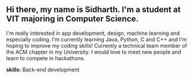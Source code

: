 ## Hi there, my name is Sidharth. I'm a student at VIT majoring in Computer Science.
I'm really interested in app development, design, machine learning and especially coding. I'm currently learning Java, Python, C and C++ and I'm hoping to improve my coding skills!
Currently a technical team member of the ACM chapter in my University.
I would love to meet new people and learn to compete in hackathons.

**skills:**
Back-end development


<!--
**isitsid05/isitsid05** is a ✨ _special_ ✨ repository because its `README.md` (this file) appears on your GitHub profile.

Here are some ideas to get you started:

- 🔭 I’m currently working on ...
- 🌱 I’m currently learning ...
- 👯 I’m looking to collaborate on ...
- 🤔 I’m looking for help with ...
- 💬 Ask me about ...
- 📫 How to reach me: ...
- 😄 Pronouns: ...
- ⚡ Fun fact: ...
-->
